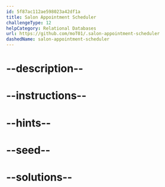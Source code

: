 ```yaml
---
id: 5f87ac112ae598023a42df1a
title: Salon Appointment Scheduler
challengeType: 12
helpCategory: Relational Databases
url: https://github.com/moT01/.salon-appointment-scheduler
dashedName: salon-appointment-scheduler
---
```


# --description--

# --instructions--

# --hints--

# --seed--

# --solutions--
